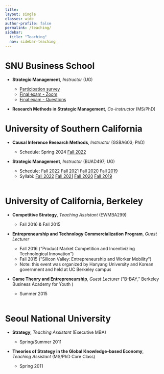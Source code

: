 ```yaml
---
title: 
layout: single
classes: wide
author-profile: false
permalink: /teaching/
sidebar:
  title: "Teaching"
  nav: sidebar-teaching
---
```

<div style="margin-top:10px;"></div> <!-- -30px -->

# SNU Business School

+ **Strategic Management**, *Instructor* (UG)
  + <a href="https://docs.google.com/forms/d/e/1FAIpQLSfqQtdB7KRP8e2PTjkS_71FRxXP5ipo4zP_OZyYkKtKZE-47Q/viewform">Participation survey</a>
  + <a href="https://snu-ac-kr.zoom.us/j/88459928134?pwd=aKtp7ubSruNCMz3WIK2b213VDAGa8J.1">Final exam - Zoom</a>
  + <a href="https://docs.google.com/forms/d/e/1FAIpQLSfjrrBjk4Q2Oq1mpaS4gPV7Qet0bkytfqvpzvSbj9ztWwModg/viewform?usp=dialog">Final exam - Questions</a>  
  
+ **Research Methods in Strategic Management**, *Co-instructor* (MS/PhD)

# University of Southern California

+ **Causal Inference Research Methods**, *Instructor* (GSBA603; PhD)
  + Schedule: <a class="btn btn--info btn--small">Spring 2024</a> <a href="https://classes.usc.edu/term-20223/course/gsba-603/" class="btn btn--info btn--small">Fall 2022</a>

+ **Strategic Management**, *Instructor* (BUAD497; UG)
  + Schedule: <a href="https://classes.usc.edu/term-20223/course/buad-497/" class="btn btn--info btn--small">Fall 2022</a> <a href="https://classes.usc.edu/term-20213/course/buad-497/" class="btn btn--info btn--small">Fall 2021</a> <a href="https://classes.usc.edu/term-20203/course/buad-497/" class="btn btn--info btn--small">Fall 2020</a> <a href="https://classes.usc.edu/term-20193/course/buad-497/" class="btn btn--info btn--small">Fall 2019</a>
  + Syllabi: <a href="https://web-app.usc.edu/soc/syllabus/20223/15099.pdf" class="btn btn--warning btn--small">Fall 2022</a> <a href="https://web-app.usc.edu/soc/syllabus/20213/15099.pdf" class="btn btn--warning btn--small">Fall 2021</a> <a href="https://web-app.usc.edu/soc/syllabus/20203/15106.pdf" class="btn btn--warning btn--small">Fall 2020</a> <a href="https://web-app.usc.edu/soc/syllabus/20193/15106.pdf" class="btn btn--warning btn--small">Fall 2019</a><br><br>

# University of California, Berkeley

+ **Competitive Strategy**, *Teaching Assistant* (EWMBA299)
  + Fall 2016 & Fall 2015

+ **Entrepreneurship and Technology Commercialization Program**, *Guest Lecturer*<br />  
  + Fall 2016 ("Product Market Competition and Incentivizing Technological Innovation")
  + Fall 2015 ("Silicon Valley: Entrepreneurship and Worker Mobility")
  + Note: this event was organized by Hanyang University and Korean government and held at UC Berkeley campus

+ **Game Theory and Entrepreneurship**, *Guest Lecturer* ("B-BAY," Berkeley Business Academy for Youth )
  + Summer 2015<br><br>

# Seoul National University

+ **Strategy**, *Teaching Assistant* (Executive MBA)
  + Spring/Summer 2011

+ **Theories of Strategy in the Global Knowledge-based Economy**, *Teaching Assistant* (MS/PhD Core Class)
  + Spring 2011
<br>
<br>
<br>
<br>
